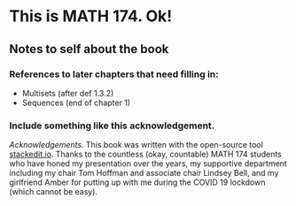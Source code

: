 # This is MATH 174. Ok!

## Notes to self about the book

### References to later chapters that need filling in:
* Multisets (after def 1.3.2)
* Sequences (end of chapter 1)

### Include something like this acknowledgement. 

*Acknowledgements.* This book was written with the open-source tool [stackedit.io](http://stackedit.io). Thanks to the countless (okay, countable) MATH 174 students who have honed my presentation over the years, my supportive department including my chair Tom Hoffman and associate chair Lindsey Bell, and my girlfriend Amber for putting up with me during the COVID 19 lockdown (which cannot be easy).

